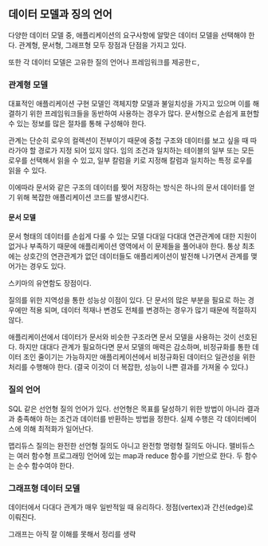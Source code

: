 ## 데이터 모델과 징의 언어
다양한 데이터 모델 중, 애플리케이션의 요구사항에 알맞은 데이터 모델을 선택해야 한다.
관계형, 문서형, 그래프형 모두 장점과 단점을 가지고 있다.

또한 각 데이터 모델은 고유한 질의 언어나 프레임워크를 제공한ㄷ,


### 관계형 모델
대표적인 애플리케이션 구현 모델인 객체지향 모델과 불일치성을 가지고 있으며 이를 해결하기 위한 프레임워크들을 동반하여 사용하는 경우가 많다.
문서형으로 손쉽게 표현할 수 있는 정보를 많은 절차를 통해 구성해야 한다.

관계는 단순히 로우의 컬렉션이 전부이기 때문에 중첩 구조와 데이터를 보고 싶을 때 따라가야 할 경로가 지정 되어 있지 않다.
임의 조건과 일치하는 테이블의 일부 또는 모든 로우를 선택해서 읽을 수 있고, 일부 칼럼을 키로 지정해 칼럼과 일치하는 특정 로우를 읽을 수 있다.

이에따라 문서와 같은 구조의 데이터를 찢어 저장하는 방식은 하나의 문서 데이터를 얻기 위해 복잡한 애플리케이션 코드를 발생시킨다.

#### 문서 모델
문서 형태의 데이터를 손쉽게 다룰 수 있는 모델
다대일 다대대 연관관계에 대한 지원이 없거나 부족하기 때문에 애플리케이션 영역에서 이 문제들을 풀어내야 한다.
통상 최초에는 상호간의 연관관계가 없던 데이터들도 애플리케이션이 발전해 나가면서 관계를 맺어가는 경우도 있다.

스키마의 유연함도 장점이다.

질의를 위한 지역성을 통한 성능상 이점이 있다.
단 문서의 많은 부분을 필요로 하는 경우에만 적용 되며, 데이터 적재나 변경도 전체를 변경하는 경우가 많기 때문에 적절하지 않다.

애플리케이션에서 데이터가 문서와 비슷한 구조라면 문서 모델을 사용하는 것이 선호된다.
하지만 대대다 관계가 필요하다면 문서 모델의 매력은 감소하며, 비정규화를 통한 데이터 조인 줄이기는 가능하지만
애플리케이션에서 비정규화된 데이터으 일관성을 위한 처리를 수행해야 한다.
(결국 이것이 더 복잡한, 성능이 나쁜 결과를 가져올 수 있다.)


### 질의 언어
SQL 같은 선언형 질의 언어가 있다.
선언형은 목표를 달성하기 위한 방법이 아니라 결과과 충족해야 하는 조건과 데이터를 반환하는 방법을 정한다.
실제 수행은 각 데이터베이스에 의해 최적화가 일어난다.

맵리듀스 질의는 완전한 선언형 질의도 아니고 완전항 명령형 질의도 아니다.
맬비듀스는 여러 함수형 프로그래밍 언어에 있는 map과 reduce 함수를 기반으로 한다.
두 함수는 순수 함수여야 한다.


### 그래프형 데이터 모델
데이터에서 다대다 관계가 매우 일반적일 때 유리하다.
정점(vertex)과 간선(edge)로 이뤄진다.

그래프는 아직 잘 이해를 못해서 정리를 생략

